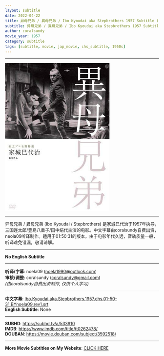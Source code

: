 ```yaml
---
layout: subtitle
date: 2022-04-22
title: 异母兄弟 / 異母兄弟 / Ibo Kyoudai aka Stepbrothers 1957 Subtitle (Chinese)
subtitle: 异母兄弟 / 異母兄弟 / Ibo Kyoudai aka Stepbrothers 1957 Subtitle (Chinese)
author: coralsundy
movie_year: 1957
category: subtitle
tags: [subtitle, movie, jap_movie, chs_subtitle, 1950s]
---
```


------

<img src="../assets/tt0262478.jpg" alt="tt0262478_cover_art" />

------

异母兄弟 / 異母兄弟 (Ibo Kyoudai / Stepbrothers) 是家城巳代治于1957年执导，三国连太郎/豊島八重子/田中绢代主演的电影。中文字幕由coralsundy自费出资，neola09听译制作。适用于01:50:31的版本。由于电影年代久远，音轨质量一般，听译难免错漏，敬请谅解。

------

**No English Subtitle**

------

**听译/字幕**: noela09 (noela1990@outlook.com)<br>
**审核/调整**: coralsundy (coralsundy@gmail.com)<br>
*(由coralsundy自费出资制作, 仅供个人学习)*

------

**中文字幕**: [Ibo.Kyoudai.aka.Stepbrothers.1957.chs.01-50-31.BYnoela09.rev1.srt](../subtitles/Ibo.Kyoudai.aka.Stepbrothers.1957.chs.01-50-31.BYnoela09.rev1.srt)<br>
**English Subtitle**: None

------

**SUBHD**: <https://subhd.tv/a/533910><br>
**IMDB**: <https://www.imdb.com/title/tt0262478/><br>
**DOUBAN**: <https://movie.douban.com/subject/3592518/>

------

**More Movie Subtitles on My Website**: <a href='{% post_url 2021-01-10-subtitles-summary-list %}'>CLICK HERE</a>


